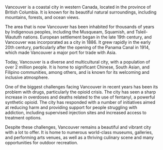 Vancouver is a coastal city in western Canada, located in the province of British Columbia. It is known for its beautiful natural surroundings, including mountains, forests, and ocean views.

The area that is now Vancouver has been inhabited for thousands of years by Indigenous peoples, including the Musqueam, Squamish, and Tsleil-Waututh nations. European settlement began in the late 19th century, and Vancouver was incorporated as a city in 1886. It grew rapidly in the early 20th century, particularly after the opening of the Panama Canal in 1914, which made Vancouver a major port for trade with Asia.

Today, Vancouver is a diverse and multicultural city, with a population of over 2 million people. It is home to significant Chinese, South Asian, and Filipino communities, among others, and is known for its welcoming and inclusive atmosphere.

One of the biggest challenges facing Vancouver in recent years has been its problem with drugs, particularly the opioid crisis. The city has seen a sharp increase in overdoses and deaths related to the use of fentanyl, a powerful synthetic opioid. The city has responded with a number of initiatives aimed at reducing harm and providing support for people struggling with addiction, including supervised injection sites and increased access to treatment options.

Despite these challenges, Vancouver remains a beautiful and vibrant city with a lot to offer. It is home to numerous world-class museums, galleries, and performing arts venues, as well as a thriving culinary scene and many opportunities for outdoor recreation.

